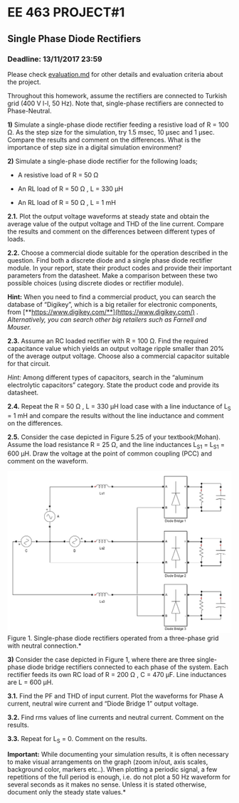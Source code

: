 # EE 463 PROJECT#1

## Single Phase Diode Rectifiers

### Deadline: 13/11/2017 23:59


Please check [evaluation.md](evaluation.md) for other details and evaluation criteria about the project.

Throughout this homework, assume the rectifiers are connected to Turkish grid (400 V l-l, 50 Hz). Note that, single-phase rectifiers are connected to Phase-Neutral.

**1)** Simulate a single-phase diode rectifier feeding a resistive load
of R = 100 Ω. As the step size for the simulation, try 1.5 msec, 10 µsec
and 1 µsec. Compare the results and comment on the differences. What is
the importance of step size in a digital simulation environment?

**2)** Simulate a single-phase diode rectifier for the following loads;

- A resistive load of R = 50 Ω

- An RL load of R = 50 Ω , L = 330 µH

- An RL load of R = 50 Ω , L = 1 mH

**2.1.** Plot the output voltage waveforms at steady state and obtain
the average value of the output voltage and THD of the line current.
Compare the results and comment on the differences between different types of loads.

**2.2.** Choose a commercial diode suitable for the operation described
in the question. Find both a discrete diode and a single phase diode
rectifier module. In your report, state their product codes and provide their important parameters from the datasheet. Make a comparison between these two possible choices (using discrete diodes or rectifier module).

**Hint:** When you need to find a commercial product, you can search the database of “Digikey”, which is a big retailer for electronic components, from [**https://www.digikey.com/**](https://www.digikey.com/) *. Alternatively, you can search other big retailers such as Farnell and Mouser.*

**2.3.** Assume an RC loaded rectifier with R = 100 Ω. Find the required
capacitance value which yields an output voltage ripple smaller than 20%
of the average output voltage. Choose also a commercial capacitor
suitable for that circuit. 

*Hint:* Among different types of capacitors,
search in the “aluminum electrolytic capacitors” category. State the
product code and provide its datasheet.

**2.4.** Repeat the R = 50 Ω , L = 330 µH load case with a line inductance of
L<sub>S</sub> = 1 mH and compare the results without the line inductance and comment on the differences.

**2.5.** Consider the case depicted in Figure 5.25 of your textbook(Mohan).
Assume the load resistance R = 25 Ω, and the line inductances
L<sub>S1</sub> = L<sub>S1</sub> = 600 µH. Draw the voltage at the point
of common coupling (PCC) and comment on the waveform.


![](project1_fig.png)
Figure 1. Single-phase diode rectifiers operated from a three-phase
grid with neutral connection.*

**3)** Consider the case depicted in Figure 1, where there are three
single-phase diode bridge rectifiers connected to each phase of the system. Each rectifier feeds its own RC load of R = 200 Ω , C = 470 µF. Line inductances are L = 600 µH.

**3.1.** Find the PF and THD of input current. Plot the waveforms for
Phase A current, neutral wire current and “Diode Bridge 1” output
voltage.

**3.2.** Find rms values of line currents and neutral current. Comment on
the results.

**3.3.** Repeat for L<sub>S</sub> = 0. Comment on the results.

**Important:** While documenting your simulation results, it is often
necessary to make visual arrangements on the graph (zoom in/out, axis
scales, background color, markers etc..). When plotting a periodic
signal, a few repetitions of the full period is enough, i.e. do not plot
a 50 Hz waveform for several seconds as it makes no sense. Unless it is
stated otherwise, document only the steady state values.*
